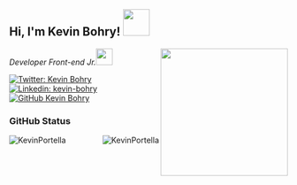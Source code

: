<h2> Hi, I'm Kevin Bohry! <img src="https://media.giphy.com/media/ln7H1lriqCTYvkvGnb/giphy.gif" width="48"></h2>
<img align='right' src="https://media.giphy.com/media/YPJ5gi3MZzSjhtQTIk/giphy.gif" width="230">
<p><em>Developer Front-end Jr.<img align='bottom' src="https://media.giphy.com/media/WnNCTaX3x7khhAkZXn/giphy.gif" width="30"></em></p>

[![Twitter: Kevin Bohry](https://img.shields.io/twitter/follow/KevinBohry?style=social)](https://twitter.com/KevinBohry)
[![Linkedin: kevin-bohry](https://img.shields.io/badge/-kevinbohry-blue?style=flat-square&logo=Linkedin&logoColor=white&link=https://www.linkedin.com/in/kevin-bohry-58a4614b/)](https://www.linkedin.com/in/kevin-bohry-58a4614b/)
[![GitHub Kevin Bohry](https://img.shields.io/github/followers/kevinportella?style=social)](https://github.com/kevinportella)


### GitHub Status

<img align="center" style="margin-right: 5px;" src="https://github-readme-stats.vercel.app/api?username=kevinportella&show_icons=true&theme=dark" alt="KevinPortella" /><img align="right" src="https://github-readme-stats.vercel.app/api/top-langs/?username=KevinPortella&layout=compact&theme=dark" alt="KevinPortella" />

<!--
**kevinportella/kevinportella** is a ✨ _special_ ✨ repository because its `README.md` (this file) appears on your GitHub profile.

Here are some ideas to get you started:

- 🔭 I’m currently working on ...
- 🌱 I’m currently learning ...
- 👯 I’m looking to collaborate on ...
- 🤔 I’m looking for help with ...
- 💬 Ask me about ...
- 📫 How to reach me: ...
- 😄 Pronouns: ...
- ⚡ Fun fact: ...
-->

